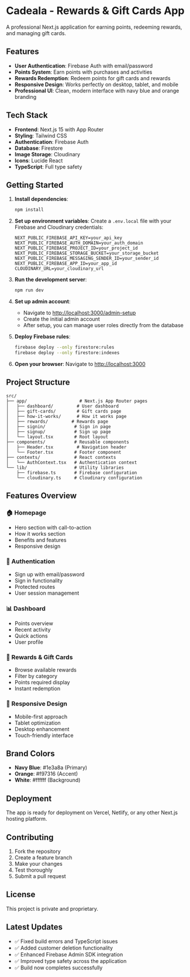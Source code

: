 # Cadeala - Rewards & Gift Cards App

A professional Next.js application for earning points, redeeming rewards, and managing gift cards.

## Features

- **User Authentication**: Firebase Auth with email/password
- **Points System**: Earn points with purchases and activities
- **Rewards Redemption**: Redeem points for gift cards and rewards
- **Responsive Design**: Works perfectly on desktop, tablet, and mobile
- **Professional UI**: Clean, modern interface with navy blue and orange branding

## Tech Stack

- **Frontend**: Next.js 15 with App Router
- **Styling**: Tailwind CSS
- **Authentication**: Firebase Auth
- **Database**: Firestore
- **Image Storage**: Cloudinary
- **Icons**: Lucide React
- **TypeScript**: Full type safety

## Getting Started

1. **Install dependencies**:
   ```bash
   npm install
   ```

2. **Set up environment variables**:
   Create a `.env.local` file with your Firebase and Cloudinary credentials:
   ```
   NEXT_PUBLIC_FIREBASE_API_KEY=your_api_key
   NEXT_PUBLIC_FIREBASE_AUTH_DOMAIN=your_auth_domain
   NEXT_PUBLIC_FIREBASE_PROJECT_ID=your_project_id
   NEXT_PUBLIC_FIREBASE_STORAGE_BUCKET=your_storage_bucket
   NEXT_PUBLIC_FIREBASE_MESSAGING_SENDER_ID=your_sender_id
   NEXT_PUBLIC_FIREBASE_APP_ID=your_app_id
   CLOUDINARY_URL=your_cloudinary_url
   ```

3. **Run the development server**:
   ```bash
   npm run dev
   ```

4. **Set up admin account**:
   - Navigate to [http://localhost:3000/admin-setup](http://localhost:3000/admin-setup)
   - Create the initial admin account
   - After setup, you can manage user roles directly from the database

5. **Deploy Firebase rules**:
   ```bash
   firebase deploy --only firestore:rules
   firebase deploy --only firestore:indexes
   ```

6. **Open your browser**:
   Navigate to [http://localhost:3000](http://localhost:3000)

## Project Structure

```
src/
├── app/                    # Next.js App Router pages
│   ├── dashboard/         # User dashboard
│   ├── gift-cards/        # Gift cards page
│   ├── how-it-works/      # How it works page
│   ├── rewards/         # Rewards page
│   ├── signin/           # Sign in page
│   ├── signup/           # Sign up page
│   └── layout.tsx        # Root layout
├── components/           # Reusable components
│   ├── Header.tsx         # Navigation header
│   └── Footer.tsx        # Footer component
├── contexts/             # React contexts
│   └── AuthContext.tsx   # Authentication context
└── lib/                  # Utility libraries
    ├── firebase.ts       # Firebase configuration
    └── cloudinary.ts     # Cloudinary configuration
```

## Features Overview

### 🏠 Homepage
- Hero section with call-to-action
- How it works section
- Benefits and features
- Responsive design

### 🔐 Authentication
- Sign up with email/password
- Sign in functionality
- Protected routes
- User session management

### 📊 Dashboard
- Points overview
- Recent activity
- Quick actions
- User profile

### 🎁 Rewards & Gift Cards
- Browse available rewards
- Filter by category
- Points required display
- Instant redemption

### 📱 Responsive Design
- Mobile-first approach
- Tablet optimization
- Desktop enhancement
- Touch-friendly interface

## Brand Colors

- **Navy Blue**: #1e3a8a (Primary)
- **Orange**: #f97316 (Accent)
- **White**: #ffffff (Background)

## Deployment

The app is ready for deployment on Vercel, Netlify, or any other Next.js hosting platform.

## Contributing

1. Fork the repository
2. Create a feature branch
3. Make your changes
4. Test thoroughly
5. Submit a pull request

## License

This project is private and proprietary.

## Latest Updates

- ✅ Fixed build errors and TypeScript issues
- ✅ Added customer deletion functionality
- ✅ Enhanced Firebase Admin SDK integration
- ✅ Improved type safety across the application
- ✅ Build now completes successfully